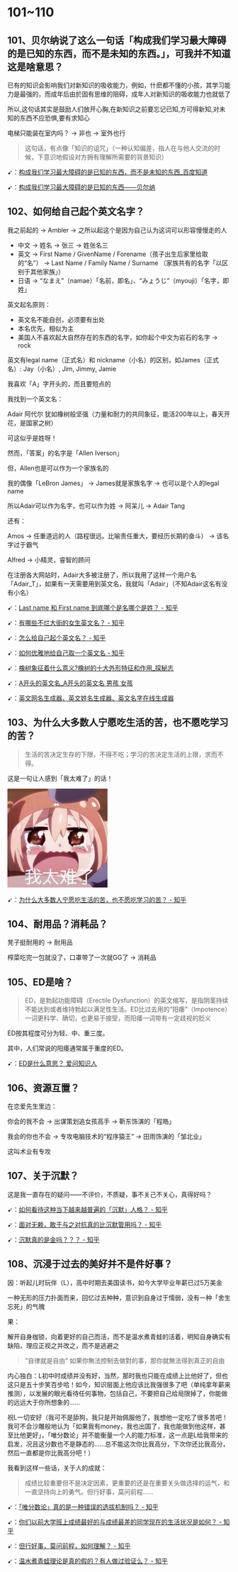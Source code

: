 # 101~110

## 101、贝尔纳说了这么一句话「构成我们学习最大障碍的是已知的东西，而不是未知的东西。」，可我并不知道这是啥意思？

已有的知识会影响我们对新知识的吸收能力，例如，什麽都不懂的小孩，其学习能力是最强的，而成年后由於固有思维的阻碍，成年人对新知识的吸收能力也就低了

所以,这句话其实是鼓励人们放开心胸,在新知识之前要忘记已知,方可得新知,对未知的东西不应恐惧,要有求知心

电梯只能装在室内吗？ -> 非也 -> 室外也行

> 这句话，有点像「知识的诅咒」（一种认知偏差，指人在与他人交流的时候，下意识地假设对方拥有理解所需要的背景知识）

➹：[构成我们学习最大障碍的是已知的东西，而不是未知的东西_百度知道](https://zhidao.baidu.com/question/55260394.html)

➹：[构成我们学习最大障碍的是已知的东西——贝尔纳](https://www.mingrenzhuan.com/lizhimingyan/2858.html)

## 102、如何给自己起个英文名字？

我之前起的 -> Ambler -> 之所以起这个是因为自己认为这词可以形容慢慢走的人

- 中文 -> 姓名  -> 张三 -> 姓张名三
- 英文 -> First Name / GivenName / Forename（孩子出生后家里给取的“名”） -> Last Name / Family Name / Surname （家族共有的名字「以区别于其他家族」）
- 日语 -> “なまえ”（namae）「名前，即名」、“みょうじ”（myouji）「名字，即姓」

英文起名原则：

- 英文名不能自创，必须要有出处
- 本名优先，相似为主
- 美国人不喜欢起大自然存在的东西的名字，如你起个中文为岩石的名字 -> rock

英文有legal name（正式名）和 nickname（小名）的区别，如James（正式名）: Jay（小名）, Jim, Jimmy, Jamie

我喜欢「A」字开头的，而且要短点的

我找到一个英文名：

Adair	阿代尔	犹如橡树般坚强（力量和耐力的共同象征，能活200年以上，春天开花，是国家之树）

可这似乎是姓呀！

然而，「答案」的名字是「Allen Iverson」

但，Allen也是可以作为一个家族名的

我的偶像「LeBron James」 -> James就是家族名字 -> 也可以是个人的legal name

所以Adair可以作为名字，也可以作为姓 -> 阿呆儿 -> Adair Tang

还有：

Amos -> 任重道远的人（路程很远。比喻责任重大，要经历长期的奋斗） -> 该名字过于霸气

Alfred -> 小精灵，睿智的顾问

在注册各大网站时，Adair大多被注册了，所以我用了这样一个用户名「Adair_T」，如果有一天需要用到英文名，我就叫「Adair」（不知Adair这名有没有小名）


➹：[Last name 和 First name 到底哪个是名哪个是姓？ - 知乎](https://www.zhihu.com/question/20031049)

➹：[有哪些不烂大街的女生英文名？ - 知乎](https://www.zhihu.com/question/40593747)

➹：[怎么给自己起个英文名？ - 知乎](https://www.zhihu.com/question/19621041)

➹：[如何优雅地给自己取一个英文名 - 知乎](https://zhuanlan.zhihu.com/p/21339237)

➹：[橡树象征着什么意义?橡树的十大外形特征和作用_探秘志](http://www.tanmizhi.com/html/5738.html)

➹：[A开头的英文名_A开头的英文名 男孩 女孩](https://en-name.xiao84.com/names/fl_a.html)

➹：[英文网名生成器、英文姓名生成器、英文名字在线生成器](https://www.qmsjmfb.com/en.php)

## 103、为什么大多数人宁愿吃生活的苦，也不愿吃学习的苦？

> 生活的苦决定生存的下限，不得不吃；学习的苦决定生活的上限，求而不得。

这是一句让人感到「我太难了」的话！

![我太难了](assets/img/2020-03-15-13-31-12.png)

➹：[为什么大多数人宁愿吃生活的苦，也不愿吃学习的苦？ - 知乎](https://www.zhihu.com/question/272483562)

## 104、耐用品？消耗品？

凳子挺耐用的 -> 耐用品

榨菜吃完一包就没了，口罩带了一次就GG了 -> 消耗品

## 105、ED是啥？

> ED，是勃起功能障碍（Erectile Dysfunction）的英文缩写，是指阴茎持续不能达到或者维持勃起以满足性生活。ED比过去用的“阳痿”（Impotence）一词更科学、确切，也更易于接受，而阳痿一词带有一定歧视的贬义

ED按其程度可分为轻、中、重三度。

其中，人们常说的阳痿通常属于重度的ED。  

➹：[ED是什么意思？ 爱问知识人](https://iask.sina.com.cn/b/11667832.html)

## 106、资源互置？

在恋爱先生里边：

你会的我不会 -> 出谋策划追女孩高手 -> 靳东饰演的「程皓」

我会的你也不会 -> 专攻电脑技术的“程序猿王” -> 田雨饰演的「邹北业」

这叫术业有专攻

## 107、关于沉默？

这是我一直存在的疑问——不评价，不质疑，事不关己不关心，真得好吗？

➹：[如何看待这种当下越来越普遍的「沉默」人格？ - 知乎](https://www.zhihu.com/question/22642734)

➹：[面对无赖，敢于与之对抗真的比沉默管用吗？ - 知乎](https://www.zhihu.com/question/287319041)

➹：[沉默真的是金吗？？？ - 知乎](https://www.zhihu.com/question/303759051)

## 108、沉浸于过去的美好并不是件好事？

因：听起儿时玩伴（L），高中时期去美国读书，如今大学毕业年薪已过5万美金

一种无形的压力扑面而来，回忆过去种种，意识到自身过于懦弱，没有一种「舍生忘死」的气魄

果：

解开自身枷锁，向着更好的自己而活，而不是温水煮青蛙的活着，明知自身确实有缺陷，理应正视之并改之，而不是逃避之

> "自律就是自由" 如果你無法控制去做對的事，那你就無法得到真正的自由

内心独白：L初中时成绩并没有好，当然，那时我也只能在成绩上比他好了，但也这只是五十步笑百步哈！如今，知识层面上他应该比我强很多了吧（单纯拿年薪来推测），以发展的眼光看待任何事物，包括自己，不要把自己给局限掉了，你能做的远远大于你所想象的……

祝L一切安好（我可不是舔狗，我只是开始佩服他了，我想他一定吃了很多苦吧！我可不会沙雕般地认为「如果我有money，我也出国了，我也能做到他这样，甚至比他更好」，「唯分数论」并不能衡量一个人的能力标准，这一点是L给我带来的启发，况且这分数也不是静态的……总不能这次你比我高分，下次你还比我高分，然后一直都是你比我高分吧！）

我看到这样一些话，关于人的成就：

> 成绩比较重要但不是决定因素，更重要的还是在重要关头做选择的运气，和一直坚持向上的勇气。但行好事，莫问前程……

➹：[「唯分数论」真的是一种错误的选拔机制吗？ - 知乎](https://www.zhihu.com/question/67436051)

➹：[你们以前大学班上成绩最好的与成绩最差的同学现在的生活状况是如何？ - 知乎](https://www.zhihu.com/question/20909779)

➹：[但行好事，莫问前程，如何理解？ - 知乎](https://www.zhihu.com/question/20979297)

➹：[温水煮青蛙理论是真的假的？有人做过验证么？ - 知乎](https://www.zhihu.com/question/23642982)











